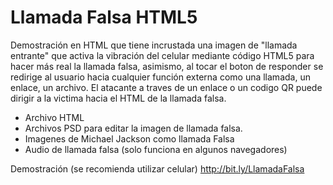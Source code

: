 # Llamada Falsa HTML5
Demostración en HTML que tiene incrustada una imagen de "llamada entrante" que activa la vibración del celular mediante código HTML5 para hacer más real la llamada falsa, asimismo, al tocar el boton de responder se redirige al usuario hacia cualquier función externa como una llamada, un enlace, un archivo. El atacante a traves de un enlace o un codigo QR puede dirigir a la victima hacia el HTML de la llamada falsa. 
- Archivo HTML
- Archivos PSD para editar la imagen de llamada falsa. 
- Imagenes de Michael Jackson como llamada Falsa
- Audio de llamada falsa (solo funciona en algunos navegadores)

Demostración (se recomienda utilizar celular)
http://bit.ly/LlamadaFalsa
